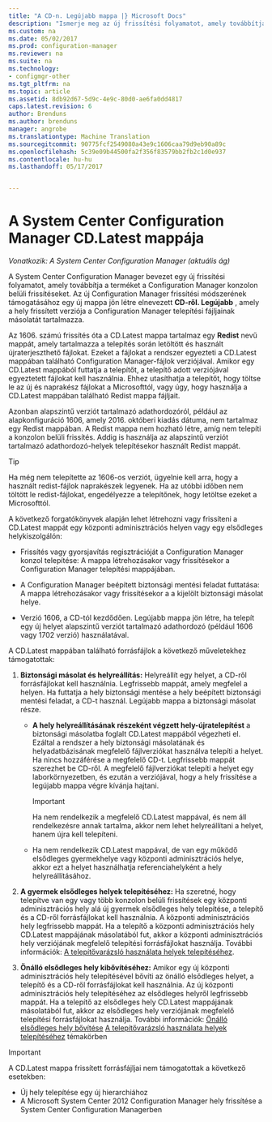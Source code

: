 ```yaml
---
title: "A CD-n. Legújabb mappa |} Microsoft Docs"
description: "Ismerje meg az új frissítési folyamatot, amely továbbítja a terméket a Configuration Manager konzolon belüli frissítéseket."
ms.custom: na
ms.date: 05/02/2017
ms.prod: configuration-manager
ms.reviewer: na
ms.suite: na
ms.technology:
- configmgr-other
ms.tgt_pltfrm: na
ms.topic: article
ms.assetid: 8db92d67-5d9c-4e9c-80d0-ae6fa0dd4817
caps.latest.revision: 6
author: Brenduns
ms.author: brenduns
manager: angrobe
ms.translationtype: Machine Translation
ms.sourcegitcommit: 90775fcf2549080a43e9c1606caa79d9eb90a89c
ms.openlocfilehash: 5c39e09b44500fa2f356f83579bb2fb2c1d0e937
ms.contentlocale: hu-hu
ms.lasthandoff: 05/17/2017


---
```

# <a name="the-cdlatest-folder-for-system-center-configuration-manager"></a>A System Center Configuration Manager CD.Latest mappája

*Vonatkozik: A System Center Configuration Manager (aktuális ág)*

A System Center Configuration Manager bevezet egy új frissítési folyamatot, amely továbbítja a terméket a Configuration Manager konzolon belüli frissítéseket. Az új Configuration Manager frissítési módszerének támogatásához egy új mappa jön létre elnevezett **CD-ről. Legújabb** , amely a hely frissített verziója a Configuration Manager telepítési fájljainak másolatát tartalmazza.  

Az 1606. számú frissítés óta a CD.Latest mappa tartalmaz egy **Redist** nevű mappát, amely tartalmazza a telepítés során letöltött és használt újraterjeszthető fájlokat. Ezeket a fájlokat a rendszer egyezteti a CD.Latest mappában található Configuration Manager-fájlok verziójával. Amikor egy CD.Latest mappából futtatja a telepítőt, a telepítő adott verziójával egyeztetett fájlokat kell használnia. Ehhez utasíthatja a telepítőt, hogy töltse le az új és naprakész fájlokat a Microsofttól, vagy úgy, hogy használja a CD.Latest mappában található Redist mappa fájljait.

Azonban alapszintű verziót tartalmazó adathordozóról, például az alapkonfiguráció 1606, amely 2016. októberi kiadás dátuma, nem tartalmaz egy Redist mappában. A Redist mappa nem hozható létre, amíg nem telepíti a konzolon belüli frissítés. Addig is használja az alapszintű verziót tartalmazó adathordozó-helyek telepítésekor használt Redist mappát.  

> [!TIP]
> Ha még nem telepítette az 1606-os verziót, ügyelnie kell arra, hogy a használt redist-fájlok naprakészek legyenek. Ha az utóbbi időben nem töltött le redist-fájlokat, engedélyezze a telepítőnek, hogy letöltse ezeket a Microsofttól.   

 A következő forgatókönyvek alapján lehet létrehozni vagy frissíteni a CD.Latest mappát egy központi adminisztrációs helyen vagy egy elsődleges helykiszolgálón:  

-   Frissítés vagy gyorsjavítás regisztrációját a Configuration Manager konzol telepítése: A mappa létrehozásakor vagy frissítésekor a Configuration Manager telepítési mappájában.  

-   A Configuration Manager beépített biztonsági mentési feladat futtatása: A mappa létrehozásakor vagy frissítésekor a a kijelölt biztonsági másolat helye.  

-  Verzió 1606, a CD-tól kezdődően. Legújabb mappa jön létre, ha telepít egy új helyet alapszintű verziót tartalmazó adathordozó (például 1606 vagy 1702 verzió) használatával.

A CD.Latest mappában található forrásfájlok a következő műveletekhez támogatottak:  

1.  **Biztonsági másolat és helyreállítás:** Helyreállít egy helyet, a CD-ről forrásfájlokat kell használnia. Legfrissebb mappát, amely megfelel a helyen. Ha futtatja a hely biztonsági mentése a hely beépített biztonsági mentési feladat, a CD-t használ. Legújabb mappa a biztonsági másolat része.

    -   **A hely helyreállításának részeként végzett hely-újratelepítést** a biztonsági másolatba foglalt CD.Latest mappából végezheti el. Ezáltal a rendszer a hely biztonsági másolatának és helyadatbázisának megfelelő fájlverziókat használva telepíti a helyet.  Ha nincs hozzáférése a megfelelő CD-t. Legfrissebb mappát szerezhet be CD-ről. A megfelelő fájlverziókat telepíti a helyet egy laborkörnyezetben, és ezután a verziójával, hogy a hely frissítése a legújabb mappa végre kívánja hajtani.

        > [!IMPORTANT]  
        >  Ha nem rendelkezik a megfelelő CD.Latest mappával, és nem áll rendelkezésre annak tartalma, akkor nem lehet helyreállítani a helyet, hanem újra kell telepíteni.  

    -   Ha nem rendelkezik CD.Latest mappával, de van egy működő elsődleges gyermekhelye vagy központi adminisztrációs helye, akkor ezt a helyet használhatja referenciahelyként a hely helyreállításához.  

2.  **A gyermek elsődleges helyek telepítéséhez:** Ha szeretné, hogy telepítve van egy vagy több konzolon belüli frissítések egy központi adminisztrációs hely alá új gyermek elsődleges hely telepítése, a telepítő és a CD-ről forrásfájlokat kell használnia. A központi adminisztrációs hely legfrissebb mappát. Ha a telepítő a központi adminisztrációs hely CD.Latest mappájának másolatából fut, akkor a központi adminisztrációs hely verziójának megfelelő telepítési forrásfájlokat használja. További információk: [A telepítővarázsló használata helyek telepítéséhez](../../../core/servers/deploy/install/use-the-setup-wizard-to-install-sites.md).  

3.  **Önálló elsődleges hely kibővítéséhez:** Amikor egy új központi adminisztrációs hely telepítésével bővíti az önálló elsődleges helyet, a telepítő és a CD-ről forrásfájlokat kell használnia. Az új központi adminisztrációs hely telepítéséhez az elsődleges helyről legfrissebb mappát. Ha a telepítő az elsődleges hely CD.Latest mappájának másolatából fut, akkor az elsődleges hely verziójának megfelelő telepítési forrásfájlokat használja. További információk: [Önálló elsődleges hely bővítése](../../../core/servers/deploy/install/use-the-setup-wizard-to-install-sites.md#bkmk_expand) [A telepítővarázsló használata helyek telepítéséhez](../../../core/servers/deploy/install/use-the-setup-wizard-to-install-sites.md) témakörben

> [!IMPORTANT]  
>  A CD.Latest mappa frissített forrásfájljai nem támogatottak a következő esetekben:  
>   
>  -   Új hely telepítése egy új hierarchiához  
>  -   A Microsoft System Center 2012 Configuration Manager hely frissítése a System Center Configuration Managerben


